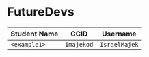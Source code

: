 # FutureDevs

| Student Name | CCID       | Username     |
| ------------ | --------   | ------------ |
| `<example1>` | `Imajekod` | `IsraelMajek`|

